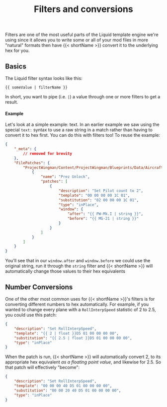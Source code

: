 ﻿---
title: "Filters and conversions"
linkTitle: "Introduction to Filters"
weight: 31
---

Filters are one of the most useful parts of the Liquid template engine we're using since it allows you to write some or all of your mod files in more "natural" formats then have {{< shortName >}} convert it to the underlying hex for you.

## Basics

The Liquid filter syntax looks like this:

```text
{{ someValue | filterName }}
```

In short, you want to pipe (i.e. `|`) a value through one or more filters to get a result.

#### Example

Let's look at a simple example: text. In an earlier example we saw using the special `text:` syntax to use a raw string in a match rather than having to convert it to hex first. You can do this with filters too! To reuse the example: 

```json
{
    "_meta": {
        // removed for brevity
    },
    "FilePatches": {
        "ProjectWingman/Content/ProjectWingman/Blueprints/Data/AircraftData/DB_Aircraft.uexp": [
            {
                "name": "Prez Unlock",
                "patches": [
                    {
                        "description": "Set Pilot count to 2",
                        "template": "00 00 00 00 1C 01",
                        "substitution": "02 00 00 00 1C 01",
                        "type": "inPlace",
                        "window": {
                            "after": "{{ PW-Mk.I | string }}",
                            "before": "{{ MG-21 | string }}"
                        }
                    }
                ]
            }
        ]
    }
}
```

You'll see that in our `window.after` and `window.before` we could use the original string, run it through the `string` filter and {{< shortName >}} will automatically change those values to their hex equivalents

## Number Conversions

One of the other most common uses for {{< shortName >}}'s filters is for converting different numbers to hex automatically. For example, if you wanted to change every plane with a `RollInterpSpeed` statistic of 2 to 2.5, you could use this patch:

```json
{
    "description": "Set RollInterpSpeed",
    "template": "{{ 2 | float }}D5 01 00 00 00 00",
    "substitution": "{{ 2.5 | float }}D5 01 00 00 00 00",
    "type": "inPlace"
}
```

When the patch is run, {{< shortName >}} will automatically convert 2, to its appropriate hex equivalent _as a floating point value_, and likewise for 2.5. So that patch will effectively "become": 

```json
{
    "description": "Set RollInterpSpeed",
    "template": "00 00 00 40 D5 01 00 00 00 00",
    "substitution": "00 00 20 40 D5 01 00 00 00 00",
    "type": "inPlace"
}
```